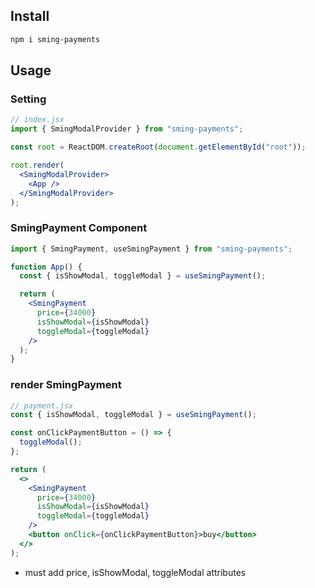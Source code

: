 ## Install

```bash
npm i sming-payments
```

## Usage

### Setting

```jsx
// index.jsx
import { SmingModalProvider } from "sming-payments";

const root = ReactDOM.createRoot(document.getElementById("root"));

root.render(
  <SmingModalProvider>
    <App />
  </SmingModalProvider>
);
```

### SmingPayment Component

```jsx
import { SmingPayment, useSmingPayment } from "sming-payments";

function App() {
  const { isShowModal, toggleModal } = useSmingPayment();

  return (
    <SmingPayment
      price={34000}
      isShowModal={isShowModal}
      toggleModal={toggleModal}
    />
  );
}
```

### render SmingPayment

```jsx
// payment.jsx
const { isShowModal, toggleModal } = useSmingPayment();

const onClickPaymentButton = () => {
  toggleModal();
};

return (
  <>
    <SmingPayment
      price={34000}
      isShowModal={isShowModal}
      toggleModal={toggleModal}
    />
    <button onClick={onClickPaymentButton}>buy</button>
  </>
);
```

- must add price, isShowModal, toggleModal attributes
